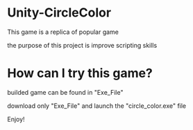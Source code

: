 # Unity-CircleColor 
  This game is a replica of popular game

the purpose of this project is improve scripting skills
  
  
 # How can I try this game?
  builded game can be found in "Exe_File"
  
download only "Exe_File" and launch the "circle_color.exe" file

Enjoy!
